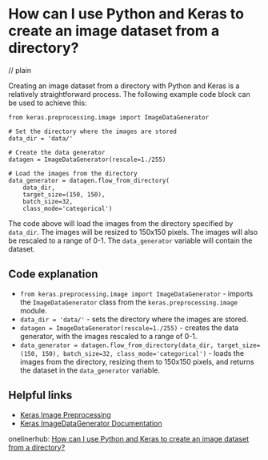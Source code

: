 # How can I use Python and Keras to create an image dataset from a directory?
// plain

Creating an image dataset from a directory with Python and Keras is a relatively straightforward process. The following example code block can be used to achieve this:

```
from keras.preprocessing.image import ImageDataGenerator

# Set the directory where the images are stored
data_dir = 'data/'

# Create the data generator
datagen = ImageDataGenerator(rescale=1./255)

# Load the images from the directory
data_generator = datagen.flow_from_directory(
    data_dir,
    target_size=(150, 150),
    batch_size=32,
    class_mode='categorical')
```

The code above will load the images from the directory specified by `data_dir`. The images will be resized to 150x150 pixels. The images will also be rescaled to a range of 0-1. The `data_generator` variable will contain the dataset.

## Code explanation


* `from keras.preprocessing.image import ImageDataGenerator` - imports the `ImageDataGenerator` class from the `keras.preprocessing.image` module.
* `data_dir = 'data/'` - sets the directory where the images are stored.
* `datagen = ImageDataGenerator(rescale=1./255)` - creates the data generator, with the images rescaled to a range of 0-1.
* `data_generator = datagen.flow_from_directory(data_dir, target_size=(150, 150), batch_size=32, class_mode='categorical')` - loads the images from the directory, resizing them to 150x150 pixels, and returns the dataset in the `data_generator` variable.

## Helpful links

* [Keras Image Preprocessing](https://keras.io/preprocessing/image/)
* [Keras ImageDataGenerator Documentation](https://keras.io/preprocessing/image/#imagedatagenerator-class)

onelinerhub: [How can I use Python and Keras to create an image dataset from a directory?](https://onelinerhub.com/python-keras/how-can-i-use-python-and-keras-to-create-an-image-dataset-from-a-directory)
